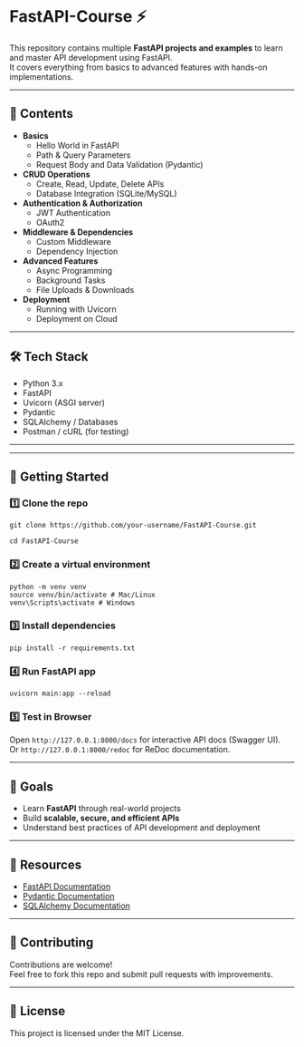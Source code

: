# FastAPI-Course ⚡

This repository contains multiple **FastAPI projects and examples** to learn and master API development using FastAPI.  
It covers everything from basics to advanced features with hands-on implementations.

---

## 📌 Contents
- **Basics**
  - Hello World in FastAPI  
  - Path & Query Parameters  
  - Request Body and Data Validation (Pydantic)  
- **CRUD Operations**
  - Create, Read, Update, Delete APIs  
  - Database Integration (SQLite/MySQL)  
- **Authentication & Authorization**
  - JWT Authentication  
  - OAuth2  
- **Middleware & Dependencies**
  - Custom Middleware  
  - Dependency Injection  
- **Advanced Features**
  - Async Programming  
  - Background Tasks  
  - File Uploads & Downloads  
- **Deployment**
  - Running with Uvicorn  
  - Deployment on Cloud  

---

## 🛠️ Tech Stack
- Python 3.x  
- FastAPI  
- Uvicorn (ASGI server)  
- Pydantic  
- SQLAlchemy / Databases  
- Postman / cURL (for testing)  

---

---

## 🚀 Getting Started

### 1️⃣ Clone the repo

```
git clone https://github.com/your-username/FastAPI-Course.git

cd FastAPI-Course
```

### 2️⃣ Create a virtual environment

```
python -m venv venv
source venv/bin/activate # Mac/Linux
venv\Scripts\activate # Windows
```

### 3️⃣ Install dependencies

```
pip install -r requirements.txt
```


### 4️⃣ Run FastAPI app

```
uvicorn main:app --reload
```


### 5️⃣ Test in Browser
Open `http://127.0.0.1:8000/docs` for interactive API docs (Swagger UI).  
Or `http://127.0.0.1:8000/redoc` for ReDoc documentation.  

---

## 🎯 Goals
- Learn **FastAPI** through real-world projects  
- Build **scalable, secure, and efficient APIs**  
- Understand best practices of API development and deployment  

---

## 📖 Resources
- [FastAPI Documentation](https://fastapi.tiangolo.com/)  
- [Pydantic Documentation](https://docs.pydantic.dev/)  
- [SQLAlchemy Documentation](https://docs.sqlalchemy.org/)  

---

## 🤝 Contributing
Contributions are welcome!  
Feel free to fork this repo and submit pull requests with improvements.  

---

## 📜 License
This project is licensed under the MIT License.  
